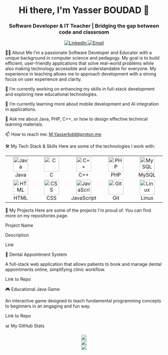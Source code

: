 <div align="center">
<h1 align="center">Hi there, I'm Yasser BOUDAD 👋</h1>
<h3 align="center">Software Developer & IT Teacher | Bridging the gap between code and classroom</h3>
</div>

<p align="center">
<a href="https://www.google.com/search?q=https://www.linkedin.com/in/boudadyasser" target="_blank">
<img src="https://www.google.com/search?q=https://img.shields.io/badge/LinkedIn-0077B5%3Fstyle%3Dfor-the-badge%26logo%3Dlinkedin%26logoColor%3Dwhite" alt="LinkedIn"/>
</a>
<a href="mailto:M.Yasserbdd@proton.me">
<img src="https://www.google.com/search?q=https://img.shields.io/badge/Email-8B8B8B%3Fstyle%3Dfor-the-badge%26logo%3Dprotonmail%26logoColor%3Dwhite" alt="Email"/>
</a>
</p>

👨‍💻 About Me
I'm a passionate Software Developer and Educator with a unique background in computer science and pedagogy. My goal is to build efficient, user-friendly applications that solve real-world problems while also making technology accessible and understandable for everyone. My experience in teaching allows me to approach development with a strong focus on user experience and clarity.

🔭 I’m currently working on enhancing my skills in full-stack development and exploring new educational technologies.

🌱 I’m currently learning more about mobile development and AI integration in applications.

💬 Ask me about Java, PHP, C++, or how to design effective technical learning materials.

📫 How to reach me: M.Yasserbdd@proton.me

🛠️ My Tech Stack & Skills
Here are some of the technologies I work with:

<table>
<tr>
<td align="center" width="96">
<img src="https://www.google.com/search?q=https://skillicons.dev/icons%3Fi%3Djava" width="48" height="48" alt="Java" />
<br>Java
</td>
<td align="center" width="96">
<img src="https://www.google.com/search?q=https://skillicons.dev/icons%3Fi%3Dc" width="48" height="48" alt="C" />
<br>C
</td>
<td align="center" width="96">
<img src="https://www.google.com/search?q=https://skillicons.dev/icons%3Fi%3Dcpp" width="48" height="48" alt="C++" />
<br>C++
</td>
<td align="center" width="96">
<img src="https://www.google.com/search?q=https://skillicons.dev/icons%3Fi%3Dphp" width="48" height="48" alt="PHP" />
<br>PHP
</td>
<td align="center" width="96">
<img src="https://www.google.com/search?q=https://skillicons.dev/icons%3Fi%3Dmysql" width="48" height="48" alt="MySQL" />
<br>MySQL
</td>
</tr>
<tr>
<td align="center" width="96">
<img src="https://www.google.com/search?q=https://skillicons.dev/icons%3Fi%3Dhtml" width="48" height="48" alt="HTML" />
<br>HTML
</td>
<td align="center" width="96">
<img src="https://www.google.com/search?q=https://skillicons.dev/icons%3Fi%3Dcss" width="48" height="48" alt="CSS" />
<br>CSS
</td>
<td align="center" width="96">
<img src="https://www.google.com/search?q=https://skillicons.dev/icons%3Fi%3Djs" width="48" height="48" alt="JavaScript" />
<br>JavaScript
</td>
<td align="center" width="96">
<img src="https://www.google.com/search?q=https://skillicons.dev/icons%3Fi%3Dgit" width="48" height="48" alt="Git" />
<br>Git
</td>
<td align="center" width="96">
<img src="https://www.google.com/search?q=https://skillicons.dev/icons%3Fi%3Dlinux" width="48" height="48" alt="Linux" />
<br>Linux
</td>
</tr>
</table>

🚀 My Projects
Here are some of the projects I'm proud of. You can find more on my repositories page.

Project Name

Description

Link

🦷 Dental Appointment System

A full-stack web application that allows patients to book and manage dental appointments online, simplifying clinic workflow.

Link to Repo <!-- Add your link here -->

🎮 Educational Java Game

An interactive game designed to teach fundamental programming concepts to beginners in an engaging and fun way.

Link to Repo <!-- Add your link here -->

📊 My GitHub Stats
<p align="center">
<img src="https://www.google.com/search?q=https://github-readme-stats.vercel.app/api%3Fusername%3DKOSYSH%26show_icons%3Dtrue%26theme%3Ddracula%26include_all_commits%3Dtrue%26count_private%3Dtrue"/>
<br/>
<img src="https://www.google.com/search?q=https://github-readme-streak-stats.herokuapp.com/%3Fuser%3DKOSYSH%26theme%3Ddracula"/>
<br/>
<img src="https://www.google.com/search?q=https://github-readme-stats.vercel.app/api/top-langs/%3Fusername%3DKOSYSH%26layout%3Dcompact%26langs_count%3D8%26theme%3Ddracula"/>
</p>
